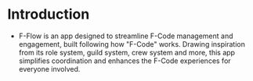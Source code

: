 # Introduction
- F-Flow is an app designed to streamline F-Code management and engagement, built following how "F-Code" works. Drawing inspiration from its role system, guild system, crew system and more, this app simplifies coordination and enhances the F-Code experiences for everyone involved. 
